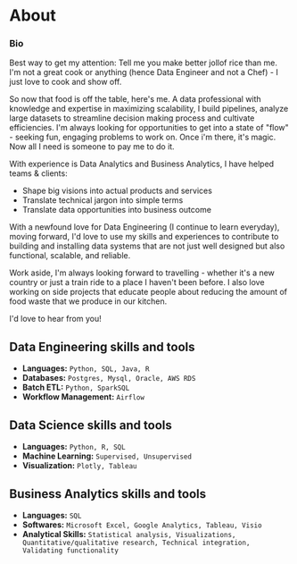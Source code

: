 # About
### Bio

Best way to get my attention: Tell me you make better jollof rice than me. I'm not a great cook or anything (hence Data Engineer and not a Chef) - I just love to cook and show off.

So now that food is off the table, here's me. A data professional with knowledge and expertise in maximizing scalability, I build pipelines, analyze large datasets to streamline decision making process and cultivate efficiencies. I'm always looking for opportunities to get into a state of "flow" - seeking fun, engaging problems to work on. Once i'm there, it's magic. Now all I need is someone to pay me to do it.

With experience is Data Analytics and Business Analytics, I have helped teams & clients:
- Shape big visions into actual products and services
- Translate technical jargon into simple terms
- Translate data opportunities into business outcome

With a newfound love for Data Engineering (I continue to learn everyday), moving forward, I'd love to use my skills and experiences to contribute to building and installing data systems that are not just well designed but also functional, scalable, and reliable.

Work aside, I'm always looking forward to travelling - whether it's a new country or just a train ride to a place I haven't been before. I also love working on side projects that educate people about reducing the amount of food waste that we produce in our kitchen. 

I'd love to hear from you!

## Data Engineering skills and tools

* **Languages:** ```Python, SQL, Java, R```
* **Databases:** ```Postgres, Mysql, Oracle, AWS RDS```
* **Batch ETL:** ```Python, SparkSQL```
* **Workflow Management:** ```Airflow```


## Data Science skills and tools

* **Languages:** ```Python, R, SQL```
* **Machine Learning:** ```Supervised, Unsupervised```
* **Visualization:** ```Plotly, Tableau```

## Business Analytics skills and tools

* **Languages:** ```SQL```
* **Softwares:** ```Microsoft Excel, Google Analytics, Tableau, Visio```
* **Analytical Skills:** ```Statistical analysis, Visualizations, Quantitative/qualitative research, Technical integration, Validating functionality```

